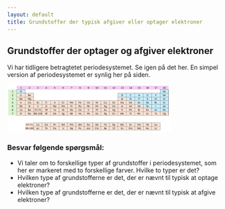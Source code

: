 ```yaml
---
layout: default
title: Grundstoffer der typisk afgiver eller optager elektroner
---
```


## Grundstoffer der optager og afgiver elektroner  
Vi har tidligere betragtetet periodesystemet. Se igen på det her. En simpel version af periodesystemet er synlig her på siden. 

<img src="./periodesystem.png" alt="Periodesystem" style="width:75%;">

### Besvar følgende spørgsmål:

- Vi taler om to forskellige typer af grundstoffer i periodesystemet, som her er markeret med to forskellige farver. Hvilke to typer er det?
- Hvilken type af grundstofferne er det, der er nævnt til typisk at optage elektroner?
- Hvilken type af grundstofferne er det, der er nævnt til typisk at afgive elektroner?
